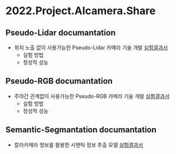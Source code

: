 # 2022.Project.AIcamera.Share

## Pseudo-Lidar documantation
- 위치 노출 없이 사용가능한 Pseudo-Lidar 카메라 기술 개발 [실험결과서](Pseudo-Lidar)
  - 실험 방법
  - 정성적 성능  
## Pseudo-RGB documantation
- 주야간 관계없이 사용가능한 Pseudo-RGB 카메라 기술 개발 [실험결과서]()
  - 실험 방법
  - 정성적 성능
## Semantic-Segmantation documantation
- 칼라카메라 정보를 활용한 시맨틱 정보 추출 모델  [실험결과서]()
  
